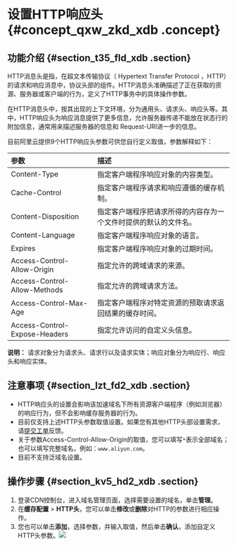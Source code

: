# 设置HTTP响应头 {#concept_qxw_zkd_xdb .concept}

## 功能介绍 {#section_t35_fld_xdb .section}

HTTP消息头是指，在超文本传输协议（ Hypertext Transfer Protocol ，HTTP）的请求和响应消息中，协议头部的组件。HTTP消息头准确描述了正在获取的资源、服务器或客户端的行为，定义了HTTP事务中的具体操作参数。

在HTTP消息头中，按其出现的上下文环境，分为通用头、请求头、响应头等。其中，HTTP响应头为响应消息提供了更多信息，允许服务器传递不能放在状态行的附加信息，通常用来描述服务器的信息和 Request-URI进一步的信息。

目前阿里云提供9个HTTP响应头参数可供您自行定义取值，参数解释如下：

|参数|描述|
|:-|:-|
|Content-Type|指定客户端程序响应对象的内容类型。|
|Cache-Control|指定客户端程序请求和响应遵循的缓存机制。|
|Content-Disposition|指定客户端程序把请求所得的内容存为一个文件时提供的默认的文件名。|
|Content-Language|指定客户端程序响应对象的语言。|
|Expires|指定客户端程序响应对象的过期时间。|
|Access-Control-Allow-Origin|指定允许的跨域请求的来源。|
|Access-Control-Allow-Methods|指定允许的跨域请求方法。|
|Access-Control-Max-Age|指定客户端程序对特定资源的预取请求返回结果的缓存时间。|
|Access-Control-Expose-Headers|指定允许访问的自定义头信息。|

**说明：** 请求对象分为请求头、请求行以及请求实体；响应对象分为响应行、响应头和响应实体。

## 注意事项 {#section_lzt_fd2_xdb .section}

-   HTTP响应头的设置会影响该加速域名下所有资源客户端程序（例如浏览器）的响应行为，但不会影响缓存服务器的行为。
-   目前仅支持上述HTTP头参数取值设置。如果您有其他HTTP头部设置需求，请[提交工单](https://workorder-intl.console.aliyun.com)反馈。
-   关于参数Access-Control-Allow-Origin的取值，您可以填写`*`表示全部域名；也可以填写完整域名，例如：`www.aliyun.com`。
-   目前不支持泛域名设置。

## 操作步骤 {#section_kv5_hd2_xdb .section}

1.  登录CDN控制台，进入域名管理页面，选择需要设置的域名，单击**管理**。
2.  在**缓存配置** \> **HTTP头**，您可以单击**修改**或**删除**对HTTP的参数进行相应操作。
3.  您也可以单击**添加**，选择参数，并输入取值，然后单击**确认**，添加自定义HTTP头参数。![](http://static-aliyun-doc.oss-cn-hangzhou.aliyuncs.com/assets/img/5149/15330914197278_zh-CN.png)

